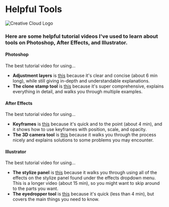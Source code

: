 # Helpful Tools

![Creative Cloud Logo](https://soa.utexas.edu/sites/default/disk/styles/flexslider_full/public/media/Adobe_Creative_Cloud_logotype_with_icon_RGB_vertical.png?itok=8gyTudJM)

### Here are some helpful tutorial videos I've used to learn about tools on Photoshop, After Effects, and Illustrator.

#### Photoshop  
The best tutorial video for using...  
* **Adjustment layers** is [this](https://www.youtube.com/watch?v=6RyJxmvRwWE&list=PLwLL9wHfI2zQWzYYpZxssOHaynd663F3q&index=24)
    because it's clear and concise (about 6 min long), while still giving in-depth and understandable explanations.
* **The clone stamp tool** is [this](https://www.youtube.com/watch?v=8mn38uUT7E0) because it's
    super comprehensive, explains everything in detail, and walks you through multiple examples.
    
#### After Effects  
The best tutorial video for using...  
 * **Keyframes** is [this](https://www.youtube.com/watch?v=9pX-GQjP4hA) because it's quick and to the point (about 4 min), 
    and it shows how to use keyframes with position, scale, and opacity.
* **The 3D camera tool** is [this](https://www.youtube.com/watch?v=Axa38beTBvo) because it walks you through the process nicely
    and explains solutions to some problems you may encounter.  
  
#### Illustrator  
The best tutorial video for using...  
* **The stylize panel** is [this](https://www.youtube.com/watch?v=uXtOWViHW7Y) 
    because it walks you through using all of the effects on the stylize panel found under the effects dropdown menu.
    This is a longer video (about 15 min), so you might want to skip around to the parts you want.
* **The eyedropper tool** is [this](https://www.youtube.com/watch?v=e5wq2XWWtKE) 
    because it's quick (less than 4 min), but covers the main things you need to know.
    


